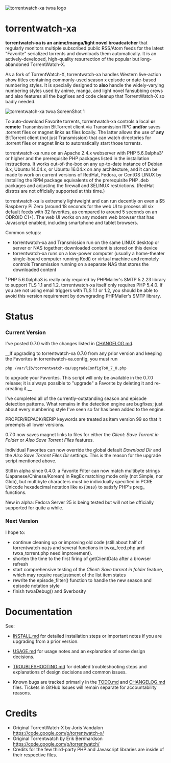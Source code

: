 ![torrentwatch-xa twxa logo](http://silverlakecorp.com/torrentwatch-xa/torrentwatch-xa-logo144.png)

torrentwatch-xa
===============

__torrentwatch-xa is an anime/manga/light novel broadcatcher__ that regularly monitors multiple subscribed public RSS/Atom feeds for the latest "Favorite" serialized torrents and downloads them automatically. It is an actively-developed, high-quality resurrection of the popular but long-abandoned TorrentWatch-X.

As a fork of TorrentWatch-X, torrentwatch-xa handles Western live-action show titles containing commonly-used season x episode or date-based numbering styles. It is specially designed to __also__ handle the widely-varying numbering styles used by anime, manga, and light novel fansubbing crews and also features all the bugfixes and code cleanup that TorrentWatch-X so badly needed.

![torrentwatch-xa twxa ScreenShot 1](http://silverlakecorp.com/torrentwatch-xa/twxaScreenShot1.png)

To auto-download Favorite torrents, torrentwatch-xa controls a local __or remote__ Transmission BitTorrent client via Transmission RPC __and/or__ saves .torrent files or magnet links as files locally. The latter allows the use of __any__ BitTorrent client (not just Transmission) that can watch directories for .torrent files or magnet links to automatically start those torrents.

torrentwatch-xa runs on an Apache 2.4.x webserver with PHP 5.6.0alpha3&sup1; or higher and the prerequisite PHP packages listed in the installation instructions. It works out-of-the-box on any up-to-date instance of Debian 8.x, Ubuntu 14.04.x, or Ubuntu 16.04.x on any architecture, and it can be made to work on current versions of RedHat, Fedora, or CentOS LINUX by installing the RPM package equivalents of the prerequisite PHP .deb packages and adjusting the firewall and SELINUX restrictions. (RedHat distros are not officially supported at this time.)

torrentwatch-xa is extremely lightweight and can run decently on even a $5 Raspberry Pi Zero (around 18 seconds for the web UI to process all six default feeds with 32 favorites, as compared to around 5 seconds on an ODROID C1+). The web UI works on any modern web browser that has Javascript enabled, including smartphone and tablet browsers.

Common setups:

- torrentwatch-xa and Transmission run on the same LINUX desktop or server or NAS together; downloaded content is stored on this device
- torrentwatch-xa runs on a low-power computer (usually a home-theater single-board computer running Kodi) or virtual machine and remotely controls Transmission running on a separate NAS that stores the downloaded content

&sup1; PHP 5.6.0alpha3 is really only required by PHPMailer's SMTP 5.2.23 library to support TLS 1.1 and 1.2. torrentwatch-xa itself only requires PHP 5.4.0. If you are not using email triggers with TLS 1.1 or 1.2, you should be able to avoid this version requirement by downgrading PHPMailer's SMTP library.

Status
===============

### Current Version

I've posted 0.7.0 with the changes listed in [CHANGELOG.md](CHANGELOG.md).

__If upgrading to torrentwatch-xa 0.7.0 from any prior version and keeping the Favorites in torrentwatch-xa.config, you must run

`php /var/lib/torrentwatch-xa/upgradeConfigTo0_7_0.php`

to upgrade your Favorites. This script will only be available in the 0.7.0 release; it is always possible to "upgrade" a Favorite by deleting it and re-creating it.__

I've completed all of the currently-outstanding season and episode detection patterns. What remains in the detection engine are bugfixes; just about every numbering style I've seen so far has been added to the engine.

PROPER/REPACK/RERIP keywords are treated as item version 99 so that it preempts all lower versions.

0.7.0 now saves magnet links to files for either the _Client: Save Torrent in Folder_ or _Also Save Torrent Files_ features.

Individual Favorites can now override the global default _Download Dir_ and the _Also Save Torrent Files Dir_ settings. This is the reason for the upgrade script mentioned above.

Still in alpha since 0.4.0: a Favorite Filter can now match multibyte strings (Japanese/Chinese/Korean) in RegEx matching mode only (not Simple, nor Glob), but multibyte characters must be individually specified in PCRE Unicode hexadecimal notation like `0x{3010}` to satisfy PHP's preg_ functions.

New in alpha: Fedora Server 25 is being tested but will not be officially supported for quite a while.

### Next Version

I hope to:

- continue cleaning up or improving old code (still about half of torrentwatch-xa.js and several functions in twxa_feed.php and twxa_torrent.php need improvement).
- shorten the time to the first firing of getClientData after a browser refresh
- start comprehensive testing of the _Client: Save torrent in folder_ feature, which may require readjustment of the list item states
- rewrite the episode_filter() function to handle the new season and episode notation style
- finish twxaDebug() and $verbosity


Documentation
===============

See:

- [INSTALL.md](INSTALL.md) for detailed installation steps or important notes if you are upgrading from a prior version.

- [USAGE.md](USAGE.md) for usage notes and an explanation of some design decisions.

- [TROUBLESHOOTING.md](TROUBLESHOOTING.md) for detailed troubleshooting steps and explanations of design decisions and common issues.

- Known bugs are tracked primarily in the [TODO.md](TODO.md) and [CHANGELOG.md](CHANGELOG.md) files. Tickets in GitHub Issues will remain separate for accountability reasons.

Credits
===============

- Original TorrentWatch-X by Joris Vandalon https://code.google.com/p/torrentwatch-x/
- Original Torrentwatch by Erik Bernhardson https://code.google.com/p/torrentwatch/
- Credits for the few third-party PHP and Javascript libraries are inside of their respective files.
